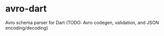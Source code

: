 # avro-dart
Avro schema parser for Dart (TODO: Avro codegen, validation, and JSON encoding/decoding)
